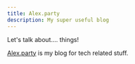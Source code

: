 ```yaml
---
title: Alex.party
description: My super useful blog
---
```


Let's talk about.... things!

[Alex.party](https://alex.party) is my blog for tech related stuff.
